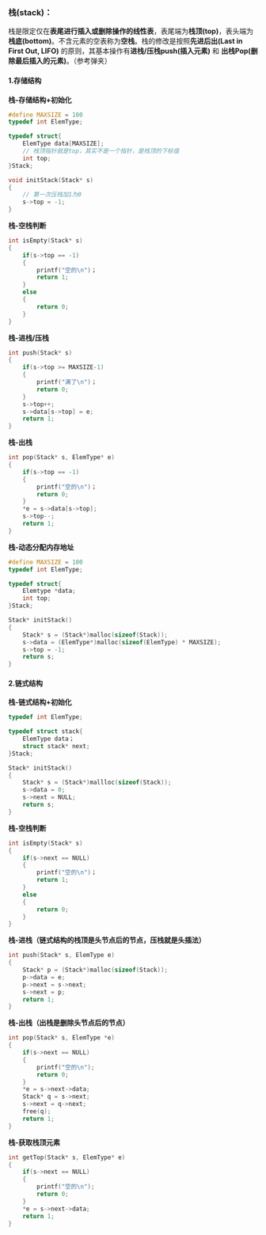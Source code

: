 ### 栈(stack)：
栈是限定仅在**表尾进行插入或删除操作的线性表**，表尾端为**栈顶(top)**，表头端为**栈底(bottom)**。不含元素的空表称为**空栈**。栈的修改是按照**先进后出(Last in First Out, LIFO)** 的原则，其基本操作有**进栈/压栈push(插入元素)** 和 **出栈Pop(删除最后插入的元素)**。（参考弹夹）
#### 1.存储结构
**栈-存储结构+初始化**
```c
#define MAXSIZE = 100
typedef int ElemType;

typedef struct{
    ElemType data[MAXSIZE];
    // 栈顶指针就是top，其实不是一个指针，是栈顶的下标值
    int top;
}Stack;

void initStack(Stack* s)
{
    // 第一次压栈加1为0
    s->top = -1;
}
```
**栈-空栈判断**
```c
int isEmpty(Stack* s)
{
    if(s->top == -1)
    {
        printf("空的\n")；
        return 1;
    }
    else
    {
        return 0;
    }
}
```
**栈-进栈/压栈**
```c
int push(Stack* s)
{
    if(s->top >= MAXSIZE-1)
    {
        printf("满了\n")；
        return 0;
    }
    s->top++;
    s->data[s->top] = e;
    return 1;
}
```
**栈-出栈**
```c
int pop(Stack* s, ElemType* e)
{
    if(s->top == -1)
    {
        printf("空的\n")；
        return 0;
    }
    *e = s->data[s->top];
    s->top--;
    return 1;
}
```
**栈-动态分配内存地址**  
```c
#define MAXSIZE = 100
typedef int ElemType;

typedef struct{
    Elemtype *data;
    int top;
}Stack;

Stack* initStack()
{
    Stack* s = (Stack*)malloc(sizeof(Stack));
    s->data = (ElemType*)malloc(sizeof(ElemType) * MAXSIZE);
    s->top = -1;
    return s;
}
```
#### 2.链式结构
**栈-链式结构+初始化**
```c
typedef int ElemType;

typedef struct stack{
    ElemType data；
    struct stack* next;
}Stack;

Stack* initStack()
{
    Stack* s = (Stack*)mallloc(sizeof(Stack));
    s->data = 0;
    s->next = NULL;
    return s;
}
```
**栈-空栈判断**
```c
int isEmpty(Stack* s)
{
    if(s->next == NULL)
    {
        printf("空的\n")；
        return 1;
    }
    else
    {
        return 0;
    }
}
```
**栈-进栈（链式结构的栈顶是头节点后的节点，压栈就是头插法）**
```c
int push(Stack* s, ElemType e)
{
    Stack* p = (Stack*)malloc(sizeof(Stack));
    p->data = e;
    p->next = s->next;
    s->next = p;
    return 1;
}
```
**栈-出栈（出栈是删除头节点后的节点）**
```c
int pop(Stack* s, ElemType *e)
{
    if(s->next == NULL)
    {
        printf("空的\n");
        return 0;
    }
    *e = s->next->data;
    Stack* q = s->next;
    s->next = q->next;
    free(q);
    return 1;
}
```
**栈-获取栈顶元素**
```c
int getTop(Stack* s, ElemType* e)
{
    if(s->next == NULL)
    {
        printf("空的\n");
        return 0;
    }
    *e = s->next->data;
    return 1;
}
```